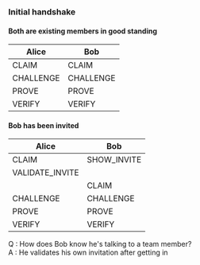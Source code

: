 ﻿### Initial handshake

#### Both are existing members in good standing

| Alice     | Bob       |
| --------- | --------- |
| CLAIM     | CLAIM     |
| CHALLENGE | CHALLENGE |
| PROVE     | PROVE     |
| VERIFY    | VERIFY    |

#### Bob has been invited

| Alice           | Bob         |
| --------------- | ----------- |
| CLAIM           | SHOW_INVITE |
| VALIDATE_INVITE |             |
|                 | CLAIM       |
| CHALLENGE       | CHALLENGE   |
| PROVE           | PROVE       |
| VERIFY          | VERIFY      |

Q : How does Bob know he's talking to a team member?  
A : He validates his own invitation after getting in
